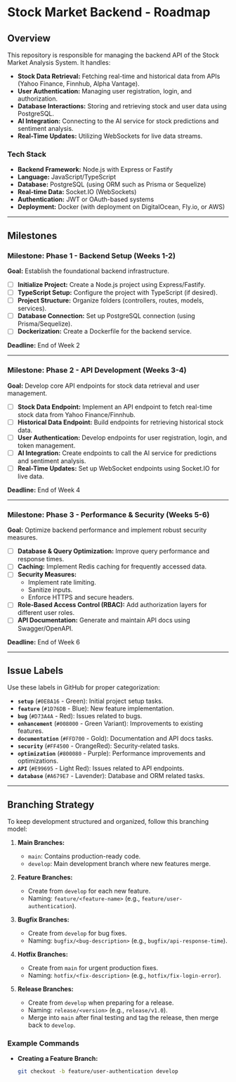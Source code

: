 # Stock Market Backend - Roadmap

## Overview
This repository is responsible for managing the backend API of the Stock Market Analysis System. It handles:
- **Stock Data Retrieval:** Fetching real-time and historical data from APIs (Yahoo Finance, Finnhub, Alpha Vantage).
- **User Authentication:** Managing user registration, login, and authorization.
- **Database Interactions:** Storing and retrieving stock and user data using PostgreSQL.
- **AI Integration:** Connecting to the AI service for stock predictions and sentiment analysis.
- **Real-Time Updates:** Utilizing WebSockets for live data streams.

### Tech Stack
- **Backend Framework:** Node.js with Express or Fastify
- **Language:** JavaScript/TypeScript
- **Database:** PostgreSQL (using ORM such as Prisma or Sequelize)
- **Real-time Data:** Socket.IO (WebSockets)
- **Authentication:** JWT or OAuth-based systems
- **Deployment:** Docker (with deployment on DigitalOcean, Fly.io, or AWS)

---

## Milestones

### Milestone: Phase 1 - Backend Setup (Weeks 1-2)
**Goal:** Establish the foundational backend infrastructure.
- [ ] **Initialize Project:** Create a Node.js project using Express/Fastify.
- [ ] **TypeScript Setup:** Configure the project with TypeScript (if desired).
- [ ] **Project Structure:** Organize folders (controllers, routes, models, services).
- [ ] **Database Connection:** Set up PostgreSQL connection (using Prisma/Sequelize).
- [ ] **Dockerization:** Create a Dockerfile for the backend service.
  
**Deadline:** End of Week 2

---

### Milestone: Phase 2 - API Development (Weeks 3-4)
**Goal:** Develop core API endpoints for stock data retrieval and user management.
- [ ] **Stock Data Endpoint:** Implement an API endpoint to fetch real-time stock data from Yahoo Finance/Finnhub.
- [ ] **Historical Data Endpoint:** Build endpoints for retrieving historical stock data.
- [ ] **User Authentication:** Develop endpoints for user registration, login, and token management.
- [ ] **AI Integration:** Create endpoints to call the AI service for predictions and sentiment analysis.
- [ ] **Real-Time Updates:** Set up WebSocket endpoints using Socket.IO for live data.
  
**Deadline:** End of Week 4

---

### Milestone: Phase 3 - Performance & Security (Weeks 5-6)
**Goal:** Optimize backend performance and implement robust security measures.
- [ ] **Database & Query Optimization:** Improve query performance and response times.
- [ ] **Caching:** Implement Redis caching for frequently accessed data.
- [ ] **Security Measures:** 
  - Implement rate limiting.
  - Sanitize inputs.
  - Enforce HTTPS and secure headers.
- [ ] **Role-Based Access Control (RBAC):** Add authorization layers for different user roles.
- [ ] **API Documentation:** Generate and maintain API docs using Swagger/OpenAPI.
  
**Deadline:** End of Week 6

---

## Issue Labels

Use these labels in GitHub for proper categorization:

- **`setup`** (`#0E8A16` - Green): Initial project setup tasks.
- **`feature`** (`#1D76DB` - Blue): New feature implementation.
- **`bug`** (`#D73A4A` - Red): Issues related to bugs.
- **`enhancement`** (`#008000` - Green Variant): Improvements to existing features.
- **`documentation`** (`#FFD700` - Gold): Documentation and API docs tasks.
- **`security`** (`#FF4500` - OrangeRed): Security-related tasks.
- **`optimization`** (`#800080` - Purple): Performance improvements and optimizations.
- **`API`** (`#E99695` - Light Red): Issues related to API endpoints.
- **`database`** (`#A679E7` - Lavender): Database and ORM related tasks.

---

## Branching Strategy

To keep development structured and organized, follow this branching model:

1. **Main Branches:**
   - `main`: Contains production-ready code.
   - `develop`: Main development branch where new features merge.

2. **Feature Branches:**
   - Create from `develop` for each new feature.
   - Naming: `feature/<feature-name>` (e.g., `feature/user-authentication`).

3. **Bugfix Branches:**
   - Create from `develop` for bug fixes.
   - Naming: `bugfix/<bug-description>` (e.g., `bugfix/api-response-time`).

4. **Hotfix Branches:**
   - Create from `main` for urgent production fixes.
   - Naming: `hotfix/<fix-description>` (e.g., `hotfix/fix-login-error`).

5. **Release Branches:**
   - Create from `develop` when preparing for a release.
   - Naming: `release/<version>` (e.g., `release/v1.0`).
   - Merge into `main` after final testing and tag the release, then merge back to `develop`.

### Example Commands
- **Creating a Feature Branch:**
  ```bash
  git checkout -b feature/user-authentication develop
